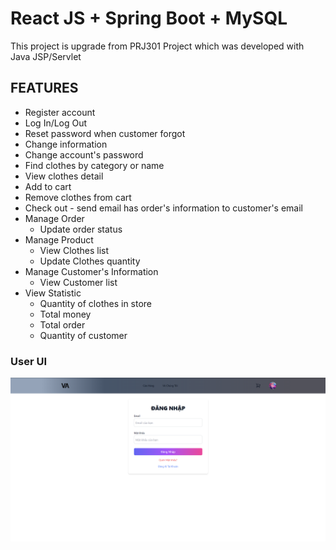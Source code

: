 # React JS + Spring Boot + MySQL
This project is upgrade from PRJ301 Project which was developed with Java JSP/Servlet
## FEATURES
- Register account
- Log In/Log Out
- Reset password when customer forgot
- Change information
- Change account's password
- Find clothes by category or name
- View clothes detail
- Add to cart
- Remove clothes from cart
- Check out - send email has order's information to customer's email
- Manage Order
   + Update order status
- Manage Product
  + View Clothes list
  + Update Clothes quantity
- Manage Customer's Information
  + View Customer list
- View Statistic
   + Quantity of clothes in store
   + Total money
   + Total order
   + Quantity of customer
 
 ### User UI
 ![](/assets/login.png)
